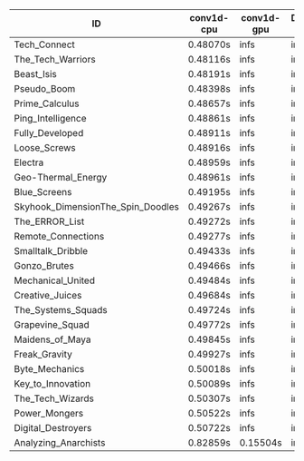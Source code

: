 |ID|conv1d-cpu|conv1d-gpu|DWSPConv2D-gpu|gemm-gpu|avg|
|-|-|-|-|-|-|
|Tech_Connect|0.48070s|infs|infs|4.57958s|infs|
|The_Tech_Warriors|0.48116s|infs|infs|4.60750s|infs|
|Beast_Isis|0.48191s|infs|infs|4.72295s|infs|
|Pseudo_Boom|0.48398s|infs|infs|4.63631s|infs|
|Prime_Calculus|0.48657s|infs|infs|4.62712s|infs|
|Ping_Intelligence|0.48861s|infs|infs|4.60982s|infs|
|Fully_Developed|0.48911s|infs|infs|4.66050s|infs|
|Loose_Screws|0.48916s|infs|infs|4.58251s|infs|
|Electra|0.48959s|infs|infs|4.55853s|infs|
|Geo-Thermal_Energy|0.48961s|infs|infs|4.62120s|infs|
|Blue_Screens|0.49195s|infs|infs|4.56246s|infs|
|Skyhook_DimensionThe_Spin_Doodles|0.49267s|infs|infs|4.62101s|infs|
|The_ERROR_List|0.49272s|infs|infs|4.59054s|infs|
|Remote_Connections|0.49277s|infs|infs|4.60805s|infs|
|Smalltalk_Dribble|0.49433s|infs|infs|4.78135s|infs|
|Gonzo_Brutes|0.49466s|infs|infs|4.75961s|infs|
|Mechanical_United|0.49484s|infs|infs|4.58860s|infs|
|Creative_Juices|0.49684s|infs|infs|4.58032s|infs|
|The_Systems_Squads|0.49724s|infs|infs|4.65030s|infs|
|Grapevine_Squad|0.49772s|infs|infs|4.59359s|infs|
|Maidens_of_Maya|0.49845s|infs|infs|4.60897s|infs|
|Freak_Gravity|0.49927s|infs|infs|4.72857s|infs|
|Byte_Mechanics|0.50018s|infs|infs|4.55613s|infs|
|Key_to_Innovation|0.50089s|infs|infs|4.58616s|infs|
|The_Tech_Wizards|0.50307s|infs|infs|4.79368s|infs|
|Power_Mongers|0.50522s|infs|infs|4.61440s|infs|
|Digital_Destroyers|0.50722s|infs|infs|4.61888s|infs|
|Analyzing_Anarchists|0.82859s|0.15504s|infs|4.59167s|infs|

